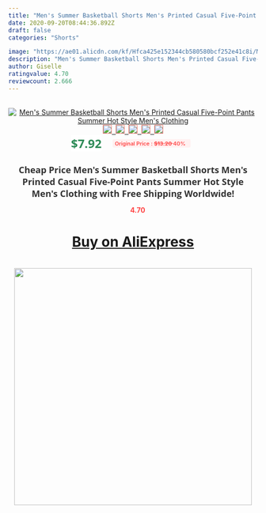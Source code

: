 ```yaml
---
title: "Men's Summer Basketball Shorts Men's Printed Casual Five-Point Pants Summer Hot Style Men's Clothing"
date: 2020-09-20T08:44:36.892Z
draft: false
categories: "Shorts"

image: "https://ae01.alicdn.com/kf/Hfca425e152344cb580580bcf252e41c8i/Men-s-Summer-Basketball-Shorts-Men-s-Printed-Casual-Five-Point-Pants-Summer-Hot-Style-Men.jpg"
description: "Men's Summer Basketball Shorts Men's Printed Casual Five-Point Pants Summer Hot Style Men's Clothing"
author: Giselle
ratingvalue: 4.70
reviewcount: 2.666
---
```

<br>
<div style="text-align: center;">
<a href="https://s.click.aliexpress.com/e/_Abx5oZ" target="_blank" rel="nofollow noopener noreferrer"><img alt="Men's Summer Basketball Shorts Men's Printed Casual Five-Point Pants Summer Hot Style Men's Clothing" class="magnifier-image" src="https://ae01.alicdn.com/kf/Hfca425e152344cb580580bcf252e41c8i/Men-s-Summer-Basketball-Shorts-Men-s-Printed-Casual-Five-Point-Pants-Summer-Hot-Style-Men.jpg_640x640.jpg">
<br>
<img style="border:1px solid salmon" src="https://ae01.alicdn.com/kf/Hfca425e152344cb580580bcf252e41c8i/Men-s-Summer-Basketball-Shorts-Men-s-Printed-Casual-Five-Point-Pants-Summer-Hot-Style-Men.jpg_120x120.jpg">&nbsp;&nbsp;<img style="border:1px solid salmon" src="https://ae01.alicdn.com/kf/H244f2c8a81814564be5f0ad50613e1d0a/Men-s-Summer-Basketball-Shorts-Men-s-Printed-Casual-Five-Point-Pants-Summer-Hot-Style-Men.jpg_120x120.jpg">&nbsp;&nbsp;<img style="border:1px solid salmon" src="https://ae01.alicdn.com/kf/H2c3646c9fb73474d86812b163943053dw/Men-s-Summer-Basketball-Shorts-Men-s-Printed-Casual-Five-Point-Pants-Summer-Hot-Style-Men.jpg_120x120.jpg">&nbsp;&nbsp;<img style="border:1px solid salmon" src="_120x120.jpg">&nbsp;&nbsp;<img style="border:1px solid salmon" src="https://ae01.alicdn.com/kf/H28f027c8aa19491ca1d7d7bf9c5be2afA/Men-s-Summer-Basketball-Shorts-Men-s-Printed-Casual-Five-Point-Pants-Summer-Hot-Style-Men.jpg_120x120.jpg"></a></div><br0>
<div style="text-align: center;"><span style="background-color: white; border: 0px; box-sizing: border-box; color: seagreen; display: inline-block; font-family: &quot;open sans&quot; , &quot;arial&quot; , &quot;helvetica&quot; , sans-serif , &quot;heiti&quot;; font-size: 24px; font-stretch: inherit; font-weight: 700; line-height: inherit; margin: 0px 10px 0px 0px; padding: 0px; vertical-align: middle;">$7.92 </span>
<span style="background: rgb(255 , 241 , 241); border-radius: 3px; border: 0px; box-sizing: border-box; color: #ff4747; display: inline-block; font-family: inherit; font-size: 12px; font-stretch: inherit; font-style: inherit; font-variant: inherit; font-weight: 600; line-height: inherit; margin: 0px; padding: 2px 5px; transform: scale(0.9); vertical-align: middle;">Original Price : <b style="text-decoration: line-through;">$13.20 </b> 40%&nbsp;&nbsp;</span></div>
<h1 style="color: #333333; display: inline-block; font-family: &quot;open sans&quot; , &quot;arial&quot; , &quot;helvetica&quot; , sans-serif , &quot;heiti&quot;; font-size: 18px; font-stretch: inherit; font-weight: 700; text-align: center;">Cheap Price Men's Summer Basketball Shorts Men's Printed Casual Five-Point Pants Summer Hot Style Men's Clothing with Free Shipping Worldwide!</h1>
<div style="color: #ff4747; text-align: center;">
<img src="https://4.bp.blogspot.com/-M0ZcTcb-5uY/XleCXlxnR4I/AAAAAAAAAEc/OrjgMkXV1oMQFaCRZj5HQwOCBcu3w1FegCPcBGAYYCw/s1600/star.png" style="height: 15px;">&nbsp;<b>4.70</b></div>
<div class="button_cont" align="center"><a class="buynow_a" href="https://s.click.aliexpress.com/e/_Abx5oZ" target="_blank" rel="nofollow noopener noreferrer"><H1>Buy on AliExpress</H1></a></div><br>
<div class="separator" style="clear: both; text-align: center;">
<img src="https://lh3.googleusercontent.com/-pTy5HemUv9M/XlePHvY0dAI/AAAAAAAAAE4/0nX5iRUoIWY8eMW9Dpxeirr157OZliDIgCLcBGAsYHQ/s1600/badge.gif" width="480">
</div>
